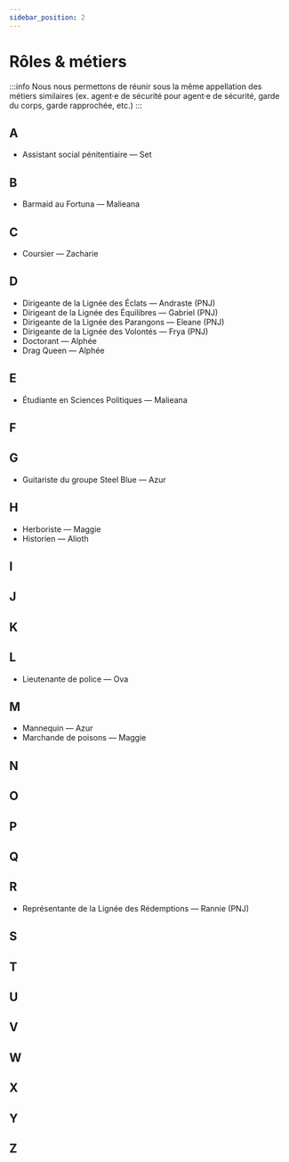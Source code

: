 ```yaml
---
sidebar_position: 2
---
```


# Rôles & métiers
:::info
Nous nous permettons de réunir sous la même appellation des métiers similaires (ex. agent·e de sécurité pour agent·e de sécurité, garde du corps, garde rapprochée, etc.)
:::

## A

- Assistant social pénitentiaire — Set

## B

- Barmaid au Fortuna — Malieana

## C

- Coursier — Zacharie

## D

- Dirigeante de la Lignée des Éclats — Andraste (PNJ)
- Dirigeant de la Lignée des Équilibres — Gabriel (PNJ)
- Dirigeante de la Lignée des Parangons — Eleane (PNJ)
- Dirigeante de la Lignée des Volontés — Frya (PNJ)
- Doctorant — Alphée
- Drag Queen — Alphée

## E

- Étudiante en Sciences Politiques — Malieana

## F

## G

- Guitariste du groupe Steel Blue — Azur

## H

- Herboriste — Maggie
- Historien — Alioth

## I

## J

## K

## L

- Lieutenante de police — Ova

## M

- Mannequin — Azur
- Marchande de poisons — Maggie

## N

## O

## P

## Q

## R

- Représentante de la Lignée des Rédemptions — Rannie (PNJ)

## S

## T

## U

## V

## W

## X

## Y

## Z